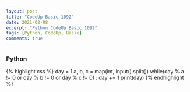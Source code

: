 ```yaml
---
layout: post
title: "CodeUp Basic 1092"
date: 2021-02-08
excerpt: "Python CodeUp Basic 1092"
tags: [Python, CodeUp, Basic]
comments: true
---
```


### Python
{% highlight css %}
day = 1
a, b, c = map(int, input().split())
while(day % a != 0 or day % b != 0 or day % c != 0) : day += 1
print(day)
{% endhighlight %}